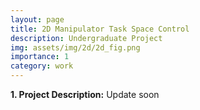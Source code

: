 ```yaml
---
layout: page
title: 2D Manipulator Task Space Control
description: Undergraduate Project
img: assets/img/2d/2d_fig.png
importance: 1
category: work
---
```


<p><b>1. Project Description:</b> Update soon </p>


